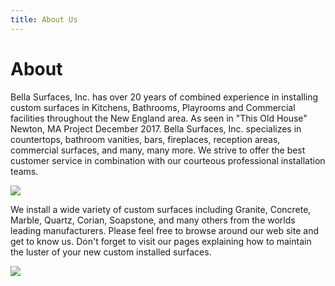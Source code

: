 ```yaml
---
title: About Us
---
```


# About

Bella Surfaces, Inc. has over 20 years of combined experience in installing custom surfaces in Kitchens, Bathrooms, Playrooms and Commercial facilities throughout the New England area. As seen in "This Old House" Newton, MA Project December 2017. Bella Surfaces, Inc. specializes in countertops, bathroom vanities, bars, fireplaces, reception areas, commercial surfaces, and many, many more. We strive to offer the best customer service in combination with our courteous professional installation teams.

![](/about/truck.jpg)

We install a wide variety of custom surfaces including Granite, Concrete, Marble, Quartz, Corian, Soapstone, and many others from the worlds leading manufacturers. Please feel free to browse around our web site and get to know us. Don't forget to visit our pages explaining how to maintain the luster of your new custom installed surfaces.

![](/about/owners.jpg)
